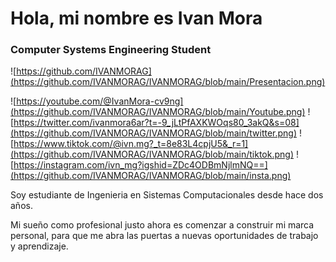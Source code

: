 # Hola, mi nombre es Ivan Mora

### Computer Systems Engineering Student

![https://github.com/IVANMORAG](https://github.com/IVANMORAG/IVANMORAG/blob/main/Presentacion.png)

![https://youtube.com/@IvanMora-cv9ng](https://github.com/IVANMORAG/IVANMORAG/blob/main/Youtube.png)
![https://twitter.com/ivanmora6ar?t=-9_jLtPfAXKWOqs80_3akQ&s=08](https://github.com/IVANMORAG/IVANMORAG/blob/main/twitter.png)
![https://www.tiktok.com/@ivn.mg?_t=8e83L4cpjU5&_r=1](https://github.com/IVANMORAG/IVANMORAG/blob/main/tiktok.png)
![https://instagram.com/ivn_mg?igshid=ZDc4ODBmNjlmNQ==](https://github.com/IVANMORAG/IVANMORAG/blob/main/insta.png)



Soy estudiante de Ingenieria en Sistemas Computacionales desde hace dos años.

Mi sueño como profesional justo ahora es comenzar a construir mi marca personal, para que me abra las puertas a nuevas oportunidades de trabajo y aprendizaje.

